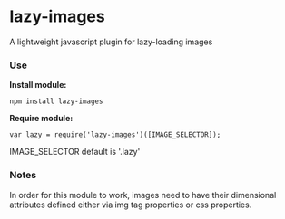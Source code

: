 # lazy-images

A lightweight javascript plugin for lazy-loading images

### Use

**Install module:**

```
npm install lazy-images
```

**Require module:**

```
var lazy = require('lazy-images')([IMAGE_SELECTOR]);
```

IMAGE_SELECTOR default is '.lazy'

### Notes

In order for this module to work, images need to have their dimensional attributes defined either via img tag properties or css properties.
